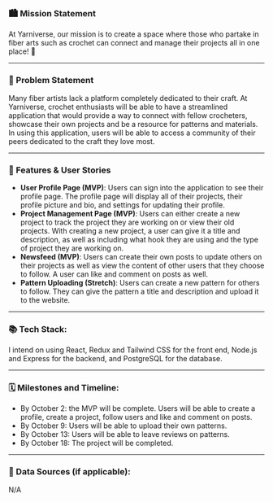 ### 🏙️ Mission Statement
At Yarniverse, our mission is to create a space where those who partake in fiber arts such as crochet can connect and manage their projects all in one place! 🧶
___

### 🚀 Problem Statement

Many fiber artists lack a platform completely dedicated to their craft. At Yarniverse, crochet enthusiasts will be able to have a streamlined application that would provide a way to connect with fellow crocheters, showcase their own projects and be a resource for patterns and materials. In using this application, users will be able to access a community of their peers dedicated to the craft they love most. 
___


### 📝 Features & User Stories

* **User Profile Page (MVP)**: Users can sign into the application to see their profile page. The profile page will display all of their projects, their profile picture and bio, and settings for updating their profile.
* **Project Management Page (MVP)**: Users can either create a new project to track the project they are working on or view their old projects. With creating a new project, a user can give it a title and description, as well as including what hook they are using and the type of project they are working on. 
* **Newsfeed (MVP)**: Users can create their own posts to update others on their projects as well as view the content of other users that they choose to follow. A user can like and comment on posts as well. 
* **Pattern Uploading (Stretch)**: Users can create a new pattern for others to follow. They can give the pattern a title and description and upload it to the website.

___


### 📚 Tech Stack: 

 I intend on using React, Redux and Tailwind CSS for the front end, Node.js and Express for the backend, and PostgreSQL for the database. 

___

### 🗓️ Milestones and Timeline: 

* By October 2: the MVP will be complete. Users will be able to create a profile, create a project, follow users and like and comment on posts.
* By October 9: Users will be able to upload their own patterns.
* By October 13: Users will be able to leave reviews on patterns.
* By October 18: The project will be completed.
___

### 💽 Data Sources (if applicable): 
N/A

